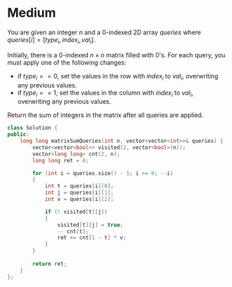 # Medium

You are given an integer $n$ and a 0-indexed 2D array $queries$ where $queries[i] = [type_i, index_i, val_i]$.

Initially, there is a 0-indexed $n\times n$ matrix filled with $0$'s. For each query, you must apply one of the following changes:

- if $type_i == 0$, set the values in the row with $index_i$ to $val_i$, overwriting any previous values.
- if $type_i == 1$, set the values in the column with $index_i$ to $val_i$, overwriting any previous values.

Return the sum of integers in the matrix after all queries are applied.

```cpp
class Solution {
public:
    long long matrixSumQueries(int n, vector<vector<int>>& queries) {
        vector<vector<bool>> visited(2, vector<bool>(n));
        vector<long long> cnt(2, n);
        long long ret = 0;

        for (int i = queries.size() - 1; i >= 0; --i)
        {
            int t = queries[i][0];
            int j = queries[i][1];
            int v = queries[i][2];

            if (! visited[t][j])
            {
                visited[t][j] = true;
                -- cnt[t];
                ret += cnt[1 - t] * v;
            }
        }
        
        return ret;
    }
};
```
